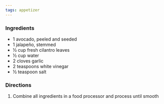 ```yaml
---
tags: appetizer
---
```


### Ingredients
* 1 avocado, peeled and seeded
* 1 jalapeño, stemmed
* ½ cup fresh cilantro leaves
* ½ cup water
* 2 cloves garlic
* 2 teaspoons white vinegar
* ½ teaspoon salt

### Directions
1. Combine all ingredients in a food processor and process until smooth